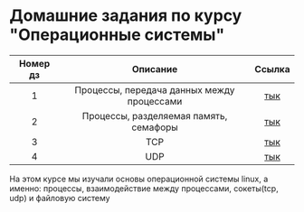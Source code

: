 # Домашние задания по курсу "Операционные системы"

| Номер дз |       Описание       |   Ссылка  |
|:--------:|:--------------------:|:-----:|
|    1     | Процессы, передача данных между процессами |[тык](HW1/)|
|    2     | Процессы, разделяемая память, семафоры |[тык](HW2/)|
|    3     | TCP |[тык](HW3/)|
|    4     | UDP   |[тык](HW4/)|

На этом курсе мы изучали основы операционной системы linux, а именно: процессы, взаимодействие между процессами, сокеты(tcp, udp) и файловую систему
